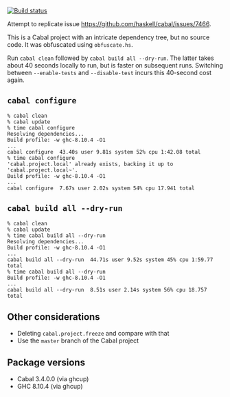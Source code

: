 [![Build status](https://github.com/peterbecich/cabal-resolver-issue/actions/workflows/ci.yml/badge.svg)](https://github.com/peterbecich/cabal-resolver-issue/actions/workflows/ci.yml)

Attempt to replicate issue https://github.com/haskell/cabal/issues/7466.

This is a Cabal project with an intricate dependency tree, but no source code. It was obfuscated using `obfuscate.hs`.

Run `cabal clean` followed by `cabal build all --dry-run`. The latter takes about 40 seconds locally to run, but is
faster on subsequent runs. Switching between `--enable-tests` and `--disable-test` incurs this 40-second cost again.

## `cabal configure`

```
% cabal clean
% cabal update
% time cabal configure
Resolving dependencies...
Build profile: -w ghc-8.10.4 -O1
...
cabal configure  43.40s user 9.81s system 52% cpu 1:42.08 total
% time cabal configure
'cabal.project.local' already exists, backing it up to 'cabal.project.local~'.
Build profile: -w ghc-8.10.4 -O1
...
cabal configure  7.67s user 2.02s system 54% cpu 17.941 total
```

## `cabal build all --dry-run`

```
% cabal clean
% cabal update
% time cabal build all --dry-run
Resolving dependencies...
Build profile: -w ghc-8.10.4 -O1
...
cabal build all --dry-run  44.71s user 9.52s system 45% cpu 1:59.77 total
% time cabal build all --dry-run
Build profile: -w ghc-8.10.4 -O1
...
cabal build all --dry-run  8.51s user 2.14s system 56% cpu 18.757 total
```

## Other considerations

- Deleting `cabal.project.freeze` and compare with that
- Use the `master` branch of the Cabal project

## Package versions

- Cabal 3.4.0.0 (via ghcup)
- GHC 8.10.4 (via ghcup)
